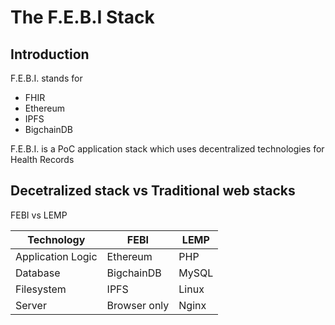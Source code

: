 The F.E.B.I Stack
==================

## Introduction

F.E.B.I. stands for 
- FHIR
- Ethereum
- IPFS
- BigchainDB

F.E.B.I. is a PoC application stack which uses decentralized technologies for Health Records

## Decetralized stack vs Traditional web stacks

FEBI vs LEMP

| Technology        | FEBI         | LEMP   |
| ----------------- | ------------ | ------ |
| Application Logic | Ethereum     | PHP    |
| Database          | BigchainDB   | MySQL  |
| Filesystem        | IPFS         | Linux  |
| Server            | Browser only | Nginx  |
